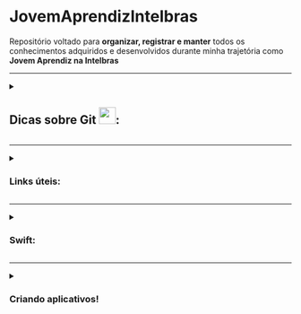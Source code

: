 # JovemAprendizIntelbras
<p> 
  Repositório voltado para <b>organizar, registrar e manter</b> todos os conhecimentos adquiridos e desenvolvidos durante minha trajetória como <b>Jovem Aprendiz na     Intelbras</b>
</p>

<hr>
<details>
<summary><h2>Dicas sobre Git <img src='https://git-scm.com/images/logos/downloads/Git-Icon-1788C.svg' width=30px>:</h2></summary

<h3>Motivo para utilizar versionadores de código (como o Git):</h3>

-> organizar, distribuir e gerenciar várias versões de um software de forma eficiente

<hr>

<h3>Estrutura Inicial do Git:</h3>
<ol>
  <li><b>git clone</b> => cria um clone do projeto (repositório) em nossa máquina local
  <li><b>git add .</b> => realiza a inclusão ou modificação dos arquivos no diretório local, preparando ele para ser entregue ao servidor remoto (commit -> push)
  <li><b>git commit</b> => confirma e salva as alterações para preparar para o envio (git commit -m 'mensagem', para formalizar os commits
  <li><b>git push</b> => envia ao repositório remoto Git (sobe as alterações ao repositorio no GitHub)
</ol>

<hr>

<h3>Estrutura Normal do Git:</h3>
<ol>
  <li><b>git pull</b> => busca e baixa o último conteudo salvo e atualizado do repositorio remoto (substitui o git clone)
  <li>Mesmo processo que antes (add -> commit -> push)
</ol>
<hr>

<h3>Outras infos:</h3>

<ul>
  <li>Ramo principal e padrão => main
  <li>Repositório => local ou nuvem
</ul>

<hr>

<h3>Mais comandos:</h3>
<ul>
  <li><b>git branch</b> => realizar operações com branches (criar, listar, renomear ou excluir)<br>
      link: https://blog.betrybe.com/git/git-branch/#1
  <li><b>git checkout</b> => alterar a branch ou restaurar arquivos (da pra usar o 'git checkout -b <nome branch>' para criar e já entrar nessa nova branch (ramificação) criada)<br>
link: https://blog.betrybe.com/git/git-checkout/#1
  <li><b>git status</b> => dá todas as informações necessárias sobre a branch atual.
  <li><b>git reset</b> => desfaz alterações (commits)
  <li><b>git rm</b> => remove arquivos
  <li><b>git mv</b> => move arquivos
</ul>
</details>
	
<hr>
	
<details>
<summary><h3>Links úteis:</h3></summary>
<ul>
  <li>https://comandosgit.github.io/
  <li>https://www.freecodecamp.org/portuguese/news/10-comandos-do-git-que-todo-desenvolvedor-deveria-conhecer/
  <li>https://medium.com/@rafaelpiresvb/programação-reativa-com-reactivex-no-swift-e-kotlin-71e8a78fe07f
  <li>https://replit.com/@LucasSGonza
  <li>https://updatedcode.wordpress.com/2016/06/13/3-swift-colecoes-e-tuplas/
  <li>https://www.hackingwithswift.com/example-code/system/how-do-you-read-from-the-command-line
  <li>https://developer.apple.com/documentation/swift/array/foreach(_:)
  <li>https://www.youtube.com/playlist?list=PLJ0AcghBBWShgIH122uw7H9T9-NIaFpP-
  <li>https://www.youtube.com/watch?v=EFYdfF9r6cM
  <li>https://www.codecademy.com/learn/learn-swift/modules/learn-swift-hello-world/cheatsheet
  <li>https://app.becas-santander.com/pt-BR/program/bolsas-santander-santander-bootcamp-2023
</ul>
</details>
	
<hr>
    
<details>
<summary><h3>Swift:</h3></summary>

<h3>Links:</h3>
<ul>
	<li>https://www.codingame.com/playgrounds/66493/swift---variaveis-tipos-tuplas-enumeracoes-e-operadores
	<li>https://macmagazine.com.br/sobre/quaddro-macmagazine/
	<li>https://tiagoaguiar.co/xcode-shortcuts-teclas-de-atalho#:~:text=cmd%20%2B%20%5B%20%3A%3A%20unindent&text=Um%20bom%20desenvolvedor%20de%20software,atalho%20dentro%20do%20seu%20Xcode
	<li>https://www.tutorialspoint.com/swift-program-to-get-input-from-the-user#
	<li>https://www.codecademy.com/learn/learn-swift/modules/learn-swift-hello-world/cheatsheet
</ul>
	
<hr>

<h3>Características</h3>
<ul>
	<li> tipagem => tipo da variável é definido baseado no 1º valor que ela receber. Uma vez definido o tipo, este não poderá ser modificado
	<li> ' ; ' é opcional
	<li> "Xcode" => IDE oficial desenvolvida pela apple para desenvolvimento de SWIFT
	<li> readLine() -> funciona quase como o scan.nextLine() do Scanner do Java (utiliza do conceito de opcionais)
	<li> usar { } em métodos
</ul>
<pre>
usar ‘ _ ‘ (underline) significa que o valor não é necessário ser citado. Exemplo:
		
* for _ in 0…2 { print(‘Ola Mundo’) } —> irá simplesmente realizar o código do loop 3x
* func calcMedia (_ nota1: Double, _ nota2: Double ) { //codigo }
	
(nesse caso, por padrao as funções em swift utilizam de ‘label’ (tag/identificador) para cada parâmetro, 
ou seja, utlizando o ‘ _ ‘,vc retira a necessidade de, quando for chamar a função, ter que colocar as labels 
(no caso os nomes utilizados, no exemplo citado sendo nota1, nota2))

‘ ?? ‘ —> utiliza-se quando a variável é do tipo opcional, dessa forma, após as ??, coloca-se um valor padrão para a mesma.

	This operator is generally used to provide a default value when an expression or variable produces an 		optional result. for ex:
		let i: Int? = 5
		let j: Int? = nil

		let value1 = i ?? 9 //value1 will be 5 non-optional
		let value2 = j ?? 9 //value2 will be 9 non-optional

	You can chain multiple of these operators as such:
		let value3 = j ?? i ?? 9 //value3 will be 5 non-optional
</pre>
	
* Concatenação => 
	<pre>
	print (“Média: “, media) => usar + da erro. O “+” iria concatenar apenas se tudo fosse String.
	Dica: utilizamos “\(valor)” para inserirmos o valor de uma variável ou constante dentro de uma string (Interpolação).
	</pre>
	
<hr>

<h3>Sobre a linguagem</h3>

* Tipos de variáveis:
	* Var => variable variável (valor pode ser alterado)
	* Let => variable constante (valor não pode ser alterado)

<hr>

<h3>Tipos de Dados:</h3>
<ul>
	<li>Int
	<li>Double
	<li>String
	<li>Boolean
	<li>Character (char) => precisa ser declarado explícitamente (ex => var umChar: Character = “a”);
</ul>
	
<hr>

<h3>Tipos de declaração:</h3>
<pre>
ex: 
* let num; —> num = 1
* let num = 1;
* let num: Int = 2; 
</pre>
	
<hr>

<h3>Conversão de dados (type casting):</h3>
<pre>
Sintaxe: tipoDado(variável);
Ex:
Let x = 10;
Let name = String(x)
print(name) —> “10”
</pre>
	
* Como dito la nas “Características”, a tipagem é ‘automática’, mas definir o tipo da variável da 3º forma é de certa forma mais didática, facilitando o entendimento do código.

<hr>

<h3>Operadores Lógicos:</h3>
	
* No geral, igual as outras linguagens (<,>,//, ==, !=, !, +=, -=, …, &&, ||)
* https://docs.swift.org/swift-book/documentation/the-swift-programming-language/basicoperators/

<hr>

<h3>Condições:</h3>
<ul>
	<li>If, if/else, else if, switch => igual as outras linguagens
	<li>Operador ternário: sintaxe => 	expressão ? valor-seTrue : valor-seFalse;
</ul>
<hr>

<h3>Comentarios:</h3>
	
* Igual Java ( // ou /* */ )

<hr>

<h3>Tuplas:</h3>

* Sintaxe padrão => let numbers = (1,2,3)
* Funciona semelhante como uma matriz em Java (uma ‘variável’ ou um espaço de memória que agrupa vários valores, podendo ser de tipos distintos ou não)

* Sintaxe de criação com a mesma lógica das variáveis (pode definir o tipo explicitamente ou não)
* Caso for definir o tipo, precisa ser para cada item da tupla (oq talvez não seja tão produtivo), visto que cada item é “único” (a tupla serve simplesmente para armazenar)
* Pode ser inicializado vazia

* Por padrão, cada item da tupla pode ser acessado pelo seu índice, mas é possível atribuir ‘nomes’ para cada item (somente se o tipo não estiver declarado)=> let coords = (lat: 22.1, lng: 27.6)

<hr>

<h3>Array:</h3>

* Sintaxe padrão => let numbers = [1,2,3]

* Possuí a sintaxe de criação de uma matriz em Java (utilizando colchetes) e compartilha da característica de conter apenas valores de um MESMO TIPO
* Nesse sentido, caso queira definir o tipo de dado da Array durante a criação dela, basta definir somente uma vez, diferentemente da Tupla, que caso for definir o tipo, precisa ser para cada valor contido nela.
* Pode ser inicializado vazia

Alguns métodos usuais (alguns funcionam para tuplas tbm):
- append() -> adiciona na Array
- removeAll() -> auto-explicativo
- isEmpty -> auto-explicative
- count -> verifica tamanho da lista (igual o lenght ou size)
- contais() -> verifica na Array se existe o elemento indicado no parâmetro
- first -> access o primeiro elemento da Array
- insert(‘item’, at: ‘índice’) -> insere um elemento no índice indicado
- remove(at: ‘indice’) -> remove o item da Array no índice indicado
- removeLast() -> auto-explicativo mas remove o ultimo item da Array
- swapAt(0,1) -> meio auto-explicativo mas ele troca os elementos de posição (vc indica quais serão trocados)

https://developer.apple.com/documentation/swift/sequence/filter(_:) <br>
https://developer.apple.com/documentation/swift/array/map(_:)-87c4d <br>

<hr>

<h3>Dictionary:</h3>

https://www.codecademy.com/learn/learn-swift/modules/learn-swift-dictionaries/cheatsheet#:~:text=To%20remove%20a%20key%2Dvalue,removeAll()%20to%20a%20dictionary <br>

* Funciona muito semelhante a uma Array, mas utiliza do conceito de chave-valor (key-value), semelhante a um JSON
* É necessário definir na criação o tipo da chave e do valor
* Possuí métodos da mesma forma que Array, possuindo alguns métodos até idênticos, mas no geral os métodos realmente “são os mesmos” que na Array, mas atualizados para a sintaxe do dictionary.
* Os retornos dos valores sempre são como Opcionais

* Usos gerais:

    - Sintaxe de criação: 
	
		var products: [tipoChave : tipoValor] = [ : ] —> iniciando vazia

    - CRUD valores (sempre atento ao tipo da chave e do valor):
		* CREATE ja na criação do dicionario  —> var products: [Int : String] = [1 : “Fone de ouvido”]
		* CREATE/UPDATE normal —> products[1] = “Fone de ouvido”
		* MÉTODO CREATE/UPDATE —> dictionary.updateValue(valor, forKey: chave) —> add or update a key-value
		
		* DELETE meio estranho —> products[0] = nil —> nil significa a ausência de valor
		* MÉTODO DELETE mais legal —> removeValue(forKey: 0) —> a partir da chave informada, remove o item

		* READ de chave —> for key in products.key { print(key) }
		* READ de valor  —> for val in products.values { print(val) }
		* READ key-value —> for (key, value) in products { print (“chave: \(key), valor: \(valor)” }
	
<hr>

<h3>Sets:</h3>

* Semelhante a um Array, mas não permite itens repetidos
* Igualmente a Array, permite apenas 1 tipo (coleção de dados únicos de mesmo tipo)
	
* Sintaxe padrao —> 	var newSet: Set<tipo> = [ ]
	
* Sua utilização me parece mais específica do que em relação aos demais tipos de dados, além de talvez necessitar de um maior contexto para utilizá-la
<pre>
- Ex:

//simulando a Mega-sena

var numbers = 6
var result: Set<Int> = [ ]

while (numbers > 0) {
	let generated = Int.random (in: 1…60) //método que gera numeros aleatorios a partir do range definido
	let res = result.insert(generated) //só irá inserir no Set se o número gerado não for repetido
	if (res.inserted) {
		numbers - -
	}
}
</pre>

<hr>

<h3>Laços de Repetição:</h3>
<ul>
	<li>While => sintaxe padrão, igual em Java e JS (verifica a condição, dps executa o bloco de código)
	<li>Repeat/while => igual o do/while (execute o bloco de código, dps verifica a condição)
	<li>Sequências (ranges) => controlam o for
</ul>
<pre>
ex: 
let range = 0…5 // inclusive (incluí tudo)
let r = 0..<5 // exclusive (não incluí o limite)
</pre>

* for-in
<ul>
	<li>sintaxe 1=> for i in x...y { }
	<li>i => variável padrão, é imutável (let)
	<li> O for em swift utiliza bem da questão dos parâmetros genéricos, ent a variável i é somente uma opção para tal.
</ul>

<pre>
-> é possível utilizar da cláusula ‘where’ para colocar uma condição no loop. ex:

		for i in 1...10 where i % 2 == 0 { print(i) }
	
-> No geral, o loop for é mais fácil de interpretar traduzindo-o. ex:
	
	let sequencia = 1…5
	for num in sequencia {
		print(num) //exibira todos os itens de ‘sequencia’ 	}

-> sintaxe mais padrão ainda => 

	for item in items { 		// Do this 	}

-> nessa sintaxe, deixa mais claro a possibilidade de utilizar do for para iterar uma Array, da mesma forma que um forEach(). A vantagem do for, seria da possibilidade de iterar por uma Array de Array’s, ou seja, cada item da Array a ser iterada é uma outra Array
</pre>
	
https://www.programiz.com/swift-programming/for-in-loop <br>
https://www.appypie.com/loops-swift-how-to <br>
https://www.hackingwithswift.com/sixty/4/1/for-loops <br>

<hr>

<h3>BREAK e CONTINUE</h3>
<ul>
	<li>break —> utilizado para literalmente quebrar/parar algo, geralmente uma iteração em um loop ou no caso de utilizar de switch/case, por exemplo. Quando utilizado em loops, muito comum ser utilizado dentro de if’s (verificações), para não ser necessário validar tudo de algo (array por ex) quando já satisfez oq era procurado
	<li> continue —> pula uma iteração e passa para a próxima instrução ou bloco de código. Facilita quando uti
</ul>

<hr>

<h3>Functions:</h3>

* Muito semelhante às sintaxe dos métodos em Java e das functions em JavaScript, só muda o prefixo: func nomeFuncao () { }

* Da mesma forma que em Java, os parâmetros precisam de nome + tipo
* Se for utilizar do ‘return’ é necessário definir o tipo do retorno, mesma lógica que em Java, mas o tipo do retorno é definido após os parâmetros, da seguinte forma:
		func calcMedia (nota1: Double, nota2: Double) -> Double { }

* Por padrão, caso for omitido, o return é vazio
* Nos parâmetros, os nomes das ‘variaveis de parâmetro’ funcionam como labels, ou seja, caso não for utilizado um ‘ _ ‘ antes do nome da variavel, na hora de chamar o método e passar os argumentos, seria necessário citar os labels. EX:
		calcMedia(nota1: 7, nota2: 10)

<hr>

<h3>Closure:</h3>

https://www.programiz.com/swift-programming/closures <br>

* Funciona quase como uma Arroy function em JavaScript, no sentido de que a Closure é uma função resumida
<pre>
EX:

closure:							function
{ (a: Int, b: Int) -> Int in				func somar (a: Int, b: Int) -> Int {
   a + b								return a + b
}								}

-> Características:
	- pode ou não receber parâmetros
	- não é necessário uma palavra chave para declarar uma closure (como existe nas functions)
	- a declaração consiste nas { }
	- Sintaxe padrao: { (parametro) -> tipoRetorno in //codigo } 
	- o ‘in’ funciona como uma “—>” em JS
	- o ’—>’ serve para separar os parâmetros do tipo de retorno 
	- Pode ser passada como parâmetro de outras funções (callback function), como em um map por exemplo
</pre>

<hr>

<h3>Opcionais:</h3>
	
* Uma condição dada aos tipos de varíaveis na qual permite a ausência de valor (nil)
* resumidademente, permite valores nulos (tipo nulo [nil]) a variáveis , com tipos declarados (String, Int, Double, ...), visto que normalmente isso não seria permitido (ex: atribuir nil a uma variável que espera um valor Int)
	
* sintaxe =>  var variavel: tipoVariavel? , ex: let nota: Int?
	
* Como esse tipo de variável permite valores nulos, é necessário fazer algo para que, caso tente acessar um valor nulo, o programa nao dê problema. Para isso, existem 2 respostas padrão:
<pre>
	- Definir um valor padrão, caso ainda esteja como nil => ?? valor padrão , ex: var numbers = total ?? 60 
	(funciona como um if: caso tenha valor, seguirá utilizando o valor normalmente. Caso ainda esteja nil, utiliza o valor padrão)
	
	- Forçar um unwrapp na variável => 
	. usado quando temos certeza de que a variável, mesmo que opcional, terá um valor informado (e não será nil) durante a compilação
	. utiliza ! ao fim da variável
</pre>

* CUIDADO => caso seja passado um nil e seja usado ! para forçar, o programa dará fatal error. Para não acontecer este problema, existem maneiras de verificar se realmente é possível forçar um desembrulo da variável:
	
<h2>if let</h2> 
* faz uma verificação if para ver se a variável possuí valor.
	
* sintaxe => if let product = dict[id] { return product } else { return "nenhum produto encontrado" }
	
<h2>guard let</h2> 
* muito semelhante ao 'if let' mas realiza as operações em ordem trocada: primeiro verifica o erro, para ent seguir com o sucesso (true)
	
* sintaxe => guard let product = dict[id] else { return "nenhum produto encontrado" } return product

* QUANDO USAR => semelhante ao NOT NULL em SQL, ou seja, geralmente utilizado após verificar se é necessário ou não existir um valor. In fact, esse é um dos motivos para existir esse tipo, visto que serve para tratar, por exemplo, valores nulos vindo de um BD, visto que no BD podem existir campos que permitem serem nulos, fazendo com que em nosso sistema realizassemos a mesma lógica, definindo algumas variáveis como <i>opcionais</i>.

<pre>
É possível definir mais condições ao utilizar o if let e guard let, utilizando ' , ' EX:
	
	if let user = loadUsername(), let password = decryptPassword() {
    	authenticate(user, password)
	}
</pre>
	
<hr>
	
<h3>Type Casting:</h3>
	
* utilizado para detecer o tipo dos objetos (como o TypeOf em JS), mas também se determinada classe faz parte de uma determinada hierarquia, por exemplo.
	
* 2 operadores => IS , AS (relativamente intuitivos)
	
- IS => funciona como um if, no caso como se fosse uma afirmação, que retornará um booleano
	ex: nota is Double //true
	    nome is Int //false
	
- AS => funciona como uma atribuição (como em SQL), no caso indicando um tipo para a variável/objeto caso este não esteja explícito. É utilizado juntamente dos operadores '!' e '?', assim como nas opcionais
	ex: nome as! String //forçar o desempacotamento (usado quando se tem certeza do tipo da variável)
	    email as? String   //tentará mudar o tipo para String, mas retornará nil caso não consiga

<hr>

https://www.youtube.com/watch?v=pgHzqTXwkLI&t=6s <br>
	
<h3>Enum:</h3>

* Basicamente é uma lista de itens. Contudo, cada item é um 'case' (o mesmo utilizado em swift), logo, podem ser atribuídos códigos para cada case utilizando um switch (fora da estrutura do enum)
	
* O tipo do enum não precisa necessariamente ser especificado, além dele poder armazenar valores de qualquer tipo e os tipos destes valores poderem ser diferentes para cada membro do enum (logo, deve-se avaliar se vale a pena limitar o tipo do enum ou de seus case's)
	
	- Life hack: se definir a enum para Int e nos cases não definirmos uma sequencia, os valores serão auto-incrementais (ex: enum Dia: Int { case Domingo = 1, Segunda, Terça, .... } Dia.Segunda.rawValue //2
	
* <i>Raw Value</i> => 'método' para pegar o valor do case
* Ao inves do rawValue, pode ser mais adequado utilizar um switch self
	
* Motivos para utilizar;
 --> Reduzir linhas de códigos ao simplesmente pegar o case e seu rawValue <br>
 --> Definir nomes para variáveis que serão utilizadas várias vezes (agilizando seus acessos), e que possuem valores padrões<br>
	
* É do tipo 'Reference Type', assim como as 'Class'
	
<hr>
	
https://www.youtube.com/watch?v=tKSNjg9Cb_g&list=PLZPWdr0WUuJ93mjCDaxLM8ZOi_5BwG7iC&index=6 <br>
	
<h3>Struct:</h3>

* Muito semelhante ao conceito de classes de Java e JS, mas é mais simples, visto que o Struct não permite herança, além de existir um 'class' em Swift, ent deve-se tomar cuidado para não misturar os conceitos
* Outra diferença para as classes, é que o Struct trabalha com o tipo VALOR. Nesse sentido, é possível criar apenas uma instância de objeto e dps criar novas variáveis e atribuir o VALOR sendo o primeiro objeto instanciado.
* Em resumo, os objetos do tipo Struct, não são necessariamente únicos, pois podem ser feitas CÓPIAS de um único objeto criado
* Logo, é do tipo 'Value Type', assim como Arrays, Dictionarys, Tuplas

* sintaxe => 		let player1 = Player()

<hr>
	
<h3>Class:</h3>

* De forma geral, são os mesmos conceitos, técnicas e lógicas de classes das vistas em Java.
	
* Trabalham com REFERÊNCIA, ou seja, cada instância será um local da memória diferente, portanto deve-se atentar ao modo de como será instanciado um objeto (visto que pode ser feita REFERÊNCIA ao mesmo local de memória). De modo geral, o processo é o seguinte: 
	
	1. instânciar um objeto (ex: let jogador1 = Jogador())
	2. caso eu queira instanciar um novo objeto da class Jogador, eu devo instanciar novamente um novo objeto, e não tentar fazer o seguinte:
	
	let jogador2 = jogador1 
	
	(nesse caso, tanto jogador1 quanto jogador2 estao fazendo REFERÊNCIA ao mesmo espaço de memória e, portanto, ao mesmo objeto. Logo, qualquer alteração das propriedades desse objeto serão observadas em ambas as variáveis)	
	
* sintaxe => 		var pessoa : Pessoa = Pessoa()
	
<hr>	
	
<h3>Semelhanças e Diferenças entre 'Class' e 'Struct'</h3>	
	
* Tanto em Struct quanto em Class, deve-se atentar a 2 casos (pelo que eu ja vi agr ja deu cagada kk):
* Caso nao definir um valor inicial para um atributo, deve ser criado um metodo inicializador (construtor)
* Nao pode criar um metodo construtor vazio -> visto que esse conceito acontece quando definimos valores iniciais aos atributos, permitindo que instanciemos um objeto sem ter que definir seus atributos logo de cara
* Se nao quiser criar um metodo construtor, deve-se definir um valor inicial para cada atributo (geralmente é tipo "", 0, ...)
	
* Método Inicializador (mesmo conceito do método construtor de Java)
	- sintaxe: 	init (parameters) {
			   statements	
			}
	
————
	
<b>Encapsulamento</b> 
	
* Mesmo conceito de Java, ent serve pra definir os tipos de acesso às classes, propriedades e métodos
	
Tipos:
* public – Permite acesso a qualquer outro elemento.
* internal – Permite acesso apenas dentro da própria classe e nas classes herdeiras.
* private – Permite acesso apenas dentro da classe na qual foi declarada.
	
OBS:
* por padrão, o nível de encapsulamento é internal.
* o encapsulamento do Swift funciona apenas se a classe e sua instância estiverem em arquivos separados.

————
	
<b>'willSet' e 'didSet'</b>

link: https://www.codingem.com/didset-and-willset-in-swift/

* Os observadores 'didSet' e 'willSet' provêm uma maneira de responder corretamente quando uma propriedade tem seu valor definido/alterado. 
* O observador willSet é chamado antes de o valor ser atribuído a uma propriedade
* O observador didSet é chamado depois de uma propriedade ter recebido um valor.
<pre>
-> willSet runs a piece of code right before a property changes.
-> didSet runs a piece of code right after the property has changed.

var name: String = "Alice" {
    willSet { print("Name will from \(name) to \(newValue)") }
    didSet { print("Name changed from \(oldValue) to \(name)")}
}
name = "Jack"
-------------------------
Output:

Name will from Alice to Jack
Name changed from Alice to Jack
</pre>
<br>
<pre>
Property observers also take parameters that refer to the old and the new values.

By default, these parameters are called oldValue and newValue.

-> The willSet block always stores the incoming value as newValue.
-> The didSet block always stores the previous value as oldValue.

To access these parameters, you do not need to declare them anywhere. They are automatically in your use.
</pre>
	
————
	
<b>Herança</b>
	
* Mesmo princípio das outras linguagens, portanto permite o compartilhamento (herança/herdar) os métodos e atributos entre classes
	
* sintaxe => 		classeFilha : classePai
	
* é como se vc estivesse atribuindo a uma classeFilha ser do tipo da classePai
* <i>IMPORTANTE:</i> A subclasse pode ter suas próprias propriedades e métodos, e estes não podem ser acessados pela superclasse, já que o fluxo da herança é sempre da superclasse para a subclasse
	
<b>Polimorsfismo</b>

* Novamente, funciona a partir do mesmo princípio das outras linguagens, então é a propriedade que permite a subClasse (classeFilha) sobrescrever métodos e propriedades de uma superClasse (classePai)	
* Tanto em Swift quanto em Java utiliza-se da mesma palavra reservada: <i>override</i>
* Novamente igual em Java, em Swift existe a palavra reservada <i>final</i> para definir como "final"/irretocável um atributo ou método
	
————
	
</details>
<hr>
<details>
<summary><h3>Criando aplicativos!</h3></summary>
<ul>
	<li>https://www.alura.com.br/artigos/ios-swift-diferencas-construcao-layouts-storyboard-xib-view-code?gclid=CjwKCAjwp6CkBhB_EiwAlQVyxTN_Ww64Fd-mqoph6pqmOBo-G1BNj3CfPyQqXxegOwGjbAr8yUsJPBoCj5kQAvD_BwE
	<li>https://medium.com/good-morning-swift/ios-view-controller-life-cycle-2a0f02e74ff5
	<li>https://caiocnoronha.medium.com/como-passar-entre-p%C3%A1ginas-no-xcode-f7613820d912
	<li>https://www.youtube.com/watch?v=XzyF36Wun3U
	<li>https://www.youtube.com/watch?v=DxCydBmOqXU
	<li>https://www.youtube.com/watch?v=09TeUXjzpKs
</ul>
</details>

